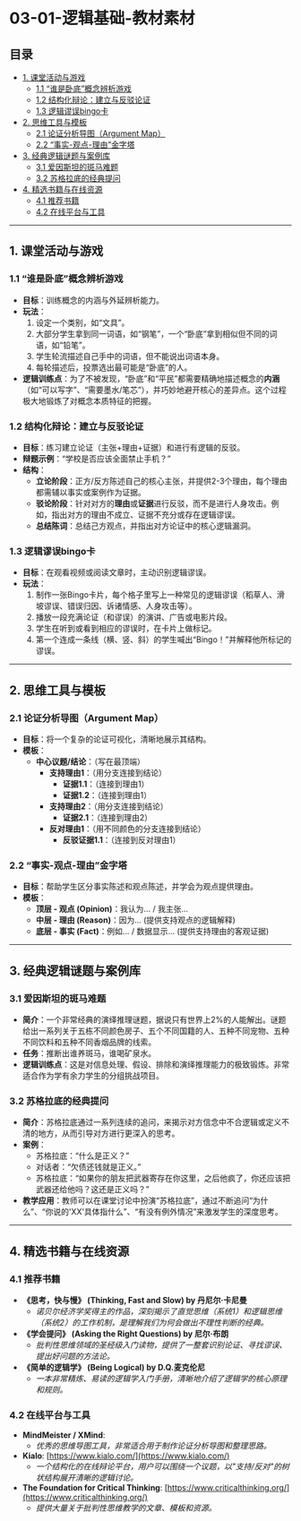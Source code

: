 # 03-01-逻辑基础-教材素材

## 目录
- [1. 课堂活动与游戏](#1-课堂活动与游戏)
  - [1.1 “谁是卧底”概念辨析游戏](#11-谁是卧底概念辨析游戏)
  - [1.2 结构化辩论：建立与反驳论证](#12-结构化辩论建立与反驳论证)
  - [1.3 逻辑谬误bingo卡](#13-逻辑谬误bingo卡)
- [2. 思维工具与模板](#2-思维工具与模板)
  - [2.1 论证分析导图（Argument Map）](#21-论证分析导图argument-map)
  - [2.2 “事实-观点-理由”金字塔](#22-事实-观点-理由金字塔)
- [3. 经典逻辑谜题与案例库](#3-经典逻辑谜题与案例库)
  - [3.1 爱因斯坦的斑马难题](#31-爱因斯坦的斑马难题)
  - [3.2 苏格拉底的经典提问](#32-苏格拉底的经典提问)
- [4. 精选书籍与在线资源](#4-精选书籍与在线资源)
  - [4.1 推荐书籍](#41-推荐书籍)
  - [4.2 在线平台与工具](#42-在线平台与工具)

---

## 1. 课堂活动与游戏

### 1.1 “谁是卧底”概念辨析游戏

- **目标**：训练概念的内涵与外延辨析能力。
- **玩法**：
  1. 设定一个类别，如“文具”。
  2. 大部分学生拿到同一词语，如“钢笔”，一个“卧底”拿到相似但不同的词语，如“铅笔”。
  3. 学生轮流描述自己手中的词语，但不能说出词语本身。
  4. 每轮描述后，投票选出最可能是“卧底”的人。
- **逻辑训练点**：为了不被发现，“卧底”和“平民”都需要精确地描述概念的**内涵**（如“可以写字”、“需要墨水/笔芯”），并巧妙地避开核心的差异点。这个过程极大地锻炼了对概念本质特征的把握。

### 1.2 结构化辩论：建立与反驳论证

- **目标**：练习建立论证（主张+理由+证据）和进行有逻辑的反驳。
- **辩题示例**：“学校是否应该全面禁止手机？”
- **结构**：
  - **立论阶段**：正方/反方陈述自己的核心主张，并提供2-3个理由，每个理由都需辅以事实或案例作为证据。
  - **驳论阶段**：针对对方的**理由**或**证据**进行反驳，而不是进行人身攻击。例如，指出对方的理由不成立、证据不充分或存在逻辑谬误。
  - **总结陈词**：总结己方观点，并指出对方论证中的核心逻辑漏洞。

### 1.3 逻辑谬误bingo卡

- **目标**：在观看视频或阅读文章时，主动识别逻辑谬误。
- **玩法**：
  1. 制作一张Bingo卡片，每个格子里写上一种常见的逻辑谬误（稻草人、滑坡谬误、错误归因、诉诸情感、人身攻击等）。
  2. 播放一段充满论证（和谬误）的演讲、广告或电影片段。
  3. 学生在听到或看到相应的谬误时，在卡片上做标记。
  4. 第一个连成一条线（横、竖、斜）的学生喊出“Bingo！”并解释他所标记的谬误。

---

## 2. 思维工具与模板

### 2.1 论证分析导图（Argument Map）

- **目标**：将一个复杂的论证可视化，清晰地展示其结构。
- **模板**：
  - **中心议题/结论**：（写在最顶端）
    - **支持理由1**：（用分支连接到结论）
      - **证据1.1**：（连接到理由1）
      - **证据1.2**：（连接到理由1）
    - **支持理由2**：（用分支连接到结论）
      - **证据2.1**：（连接到理由2）
    - **反对理由1**：（用不同颜色的分支连接到结论）
      - **反驳证据1.1**：（连接到反对理由1）

### 2.2 “事实-观点-理由”金字塔

- **目标**：帮助学生区分事实陈述和观点陈述，并学会为观点提供理由。
- **模板**：
  - **顶层 - 观点 (Opinion)**：我认为... / 我主张...
  - **中层 - 理由 (Reason)**：因为... (提供支持观点的逻辑解释)
  - **底层 - 事实 (Fact)**：例如... / 数据显示... (提供支持理由的客观证据)

---

## 3. 经典逻辑谜题与案例库

### 3.1 爱因斯坦的斑马难题

- **简介**：一个非常经典的演绎推理谜题，据说只有世界上2%的人能解出。谜题给出一系列关于五栋不同颜色房子、五个不同国籍的人、五种不同宠物、五种不同饮料和五种不同香烟品牌的线索。
- **任务**：推断出谁养斑马，谁喝矿泉水。
- **逻辑训练点**：这是对信息处理、假设、排除和演绎推理能力的极致锻炼。非常适合作为学有余力学生的分组挑战项目。

### 3.2 苏格拉底的经典提问

- **简介**：苏格拉底通过一系列连续的追问，来揭示对方信念中不合逻辑或定义不清的地方，从而引导对方进行更深入的思考。
- **案例**：
  - 苏格拉底：“什么是正义？”
  - 对话者：“欠债还钱就是正义。”
  - 苏格拉底：“如果你的朋友把武器寄存在你这里，之后他疯了，你还应该把武器还给他吗？这还是正义吗？”
- **教学应用**：教师可以在课堂讨论中扮演“苏格拉底”，通过不断追问“为什么”、“你说的'XX'具体指什么”、“有没有例外情况”来激发学生的深度思考。

---

## 4. 精选书籍与在线资源

### 4.1 推荐书籍

- **《思考，快与慢》 (Thinking, Fast and Slow) by 丹尼尔·卡尼曼**
  - *诺贝尔经济学奖得主的作品，深刻揭示了直觉思维（系统1）和逻辑思维（系统2）的工作机制，是理解我们为何会做出不理性判断的经典。*
- **《学会提问》 (Asking the Right Questions) by 尼尔·布朗**
  - *批判性思维领域的圣经级入门读物，提供了一整套识别论证、寻找谬误、提出好问题的方法论。*
- **《简单的逻辑学》 (Being Logical) by D.Q.麦克伦尼**
  - *一本非常精炼、易读的逻辑学入门手册，清晰地介绍了逻辑学的核心原理和规则。*

### 4.2 在线平台与工具

- **MindMeister / XMind**:
  - *优秀的思维导图工具，非常适合用于制作论证分析导图和整理思路。*
- **Kialo**: [https://www.kialo.com/](https://www.kialo.com/)
  - *一个结构化的在线辩论平台，用户可以围绕一个议题，以"支持/反对"的树状结构展开清晰的逻辑讨论。*
- **The Foundation for Critical Thinking**: [https://www.criticalthinking.org/](https://www.criticalthinking.org/)
  - *提供大量关于批判性思维教学的文章、模板和资源。*
